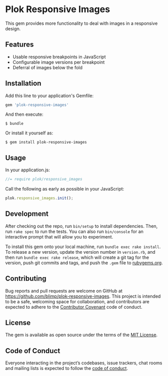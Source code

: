 # Plok Responsive Images

This gem provides more functionality to deal with images in a responsive design.

## Features
* Usable responsive breakpoints in JavaScript
* Configurable image versions per breakpoint
* Deferral of images below the fold

## Installation

Add this line to your application's Gemfile:

```ruby
gem 'plok-responsive-images'
```

And then execute:

    $ bundle

Or install it yourself as:

    $ gem install plok-responsive-images

## Usage

In your application.js:

```js
//= require plok/responsive_images
```

Call the following as early as possible in your JavaScript:
```js
plok.responsive_images.init();
```

## Development

After checking out the repo, run `bin/setup` to install dependencies. Then, run `rake spec` to run the tests. You can also run `bin/console` for an interactive prompt that will allow you to experiment.

To install this gem onto your local machine, run `bundle exec rake install`. To release a new version, update the version number in `version.rb`, and then run `bundle exec rake release`, which will create a git tag for the version, push git commits and tags, and push the `.gem` file to [rubygems.org](https://rubygems.org).

## Contributing

Bug reports and pull requests are welcome on GitHub at https://github.com/blimp/plok-responsive-images. This project is intended to be a safe, welcoming space for collaboration, and contributors are expected to adhere to the [Contributor Covenant](http://contributor-covenant.org) code of conduct.

## License

The gem is available as open source under the terms of the [MIT License](https://opensource.org/licenses/MIT).

## Code of Conduct

Everyone interacting in the project’s codebases, issue trackers, chat rooms and
mailing lists is expected to follow the [code of
conduct](https://github.com/blimp/plok-responsive-images/blob/master/CODE_OF_CONDUCT.md).
